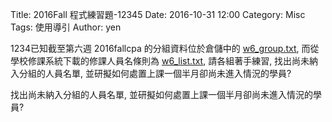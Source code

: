 Title: 2016Fall 程式練習題-12345
Date: 2016-10-31 12:00
Category: Misc
Tags: 使用導引
Author: yen

1234已知截至第六週 2016fallcpa 的分組資料位於倉儲中的 <a href="./../w6_group.txt">w6_group.txt</a>, 而從學校修課系統下載的修課人員名條則為 <a href="./../w6_list.txt">w6_list.txt</a>, 請各組著手練習, 找出尚未納入分組的人員名單, 並研擬如何處置上課一個半月卻尚未進入情況的學員?

<!-- PELICAN_END_SUMMARY -->

找出尚未納入分組的人員名單, 並研擬如何處置上課一個半月卻尚未進入情況的學員?


